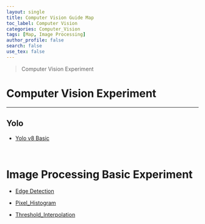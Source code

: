 ```yaml
---
layout: single
title: Computer Vision Guide Map
toc_label: Computer Vision
categories: Computer_Vision
tags: [Map, Image Processing]
author_profile: false
search: false
use_tex: false
---
```


> Computer Vision Experiment


# Computer Vision Experiment

<hr>

## Yolo

- [Yolo v8 Basic]({{site.url}}/computer_vision/Yolo_v8_Basic/)



<br>

# Image Processing Basic Experiment

- [Edge Detection]({{site.url}}/Computer_Vision/Edge_detection/)

- [Pixel_Histogram]({{site.url}}/Computer_Vision/Pixel_Histogram/)

- [Threshold_Interpolation]({{site.url}}/Computer_Vision/Threshold_Interpolation/)

<br>

